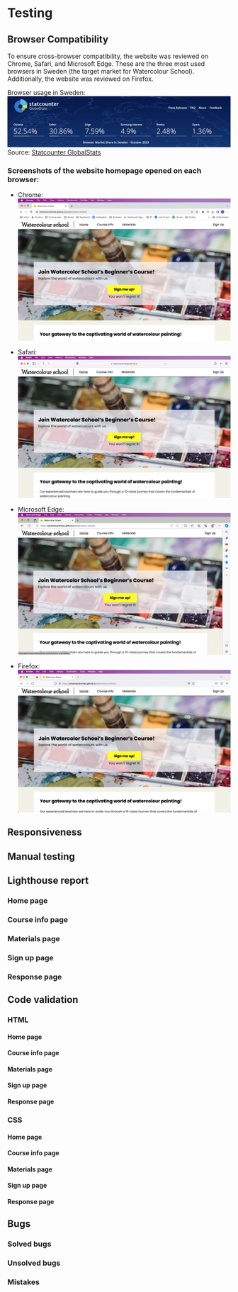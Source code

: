 # Testing

## Browser Compatibility

To ensure cross-browser compatibility, the website was reviewed on Chrome, Safari, and Microsoft Edge. These are the three most used browsers in Sweden (the target market for Watercolour School). Additionally, the website was reviewed on Firefox. 

Browser usage in Sweden:
![Browser usage in Sweden](documentation/browser-stats-sweden.png)
Source: [Statcounter GlobalStats](https://gs.statcounter.com/browser-market-share/all/sweden)

### Screenshots of the website homepage opened on each browser:
- Chrome:
![Chrome browser screenshot](documentation/browser-chrome.png)

- Safari:
![Safari screenshot](documentation/browser-safari.png)

- Microsoft Edge:
![Edge screenshot](documentation/browser-microsoft-edge.png)

- Firefox: 
![Firefox screenshot](documentation/browser-firefox.png)


## Responsiveness

## Manual testing

## Lighthouse report

### Home page

### Course info page

### Materials page

### Sign up page

### Response page

## Code validation
### HTML
#### Home page

#### Course info page

#### Materials page

#### Sign up page

#### Response page

### CSS
#### Home page

#### Course info page

#### Materials page

#### Sign up page

#### Response page



## Bugs
### Solved bugs

### Unsolved bugs

### Mistakes